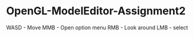 # OpenGL-ModelEditor-Assignment2
 
WASD - Move
MMB - Open option menu
RMB - Look around
LMB - select
